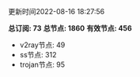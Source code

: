 更新时间2022-08-16 18:27:56

**总订阅: 73**
**总节点: 1860**
**有效节点: 456**
- v2ray节点: 49
- ss节点: 312
- trojan节点: 95
